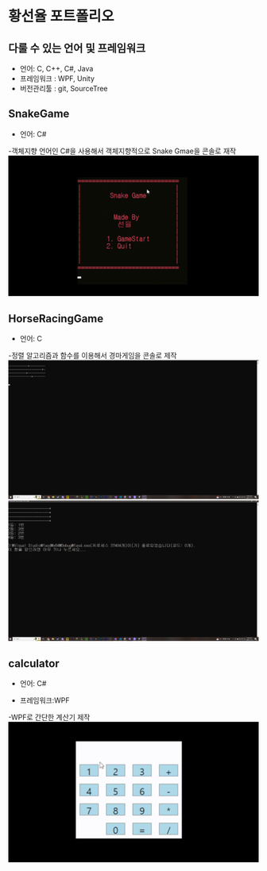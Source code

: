 # 황선율 포트폴리오

## 다룰 수 있는 언어 및 프레임워크
- 언어: C, C++, C#, Java
- 프레임워크 : WPF, Unity
- 버전관리툴 : git, SourceTree
## SnakeGame
- 언어: C#  

-객체지향 언어인 C#을 사용해서 객체지향적으로 Snake Gmae을 콘솔로 재작
![SnakeGame 그림1](./image/SnakeGame.gif)
## HorseRacingGame
- 언어: C  

-정렬 알고리즘과 함수를 이용해서 경마게임을 콘솔로 제작
![HorseRacingGame 그림1](./image/HorseRacingGame_1.png)
![HorseRacingGame 그림2](./image/HorseRacingGame_2.png)

## calculator
- 언어: C#

- 프레임워크:WPF  

-WPF로 간단한 계산기 제작
![calculator 그림1](./image/calculator.gif)
